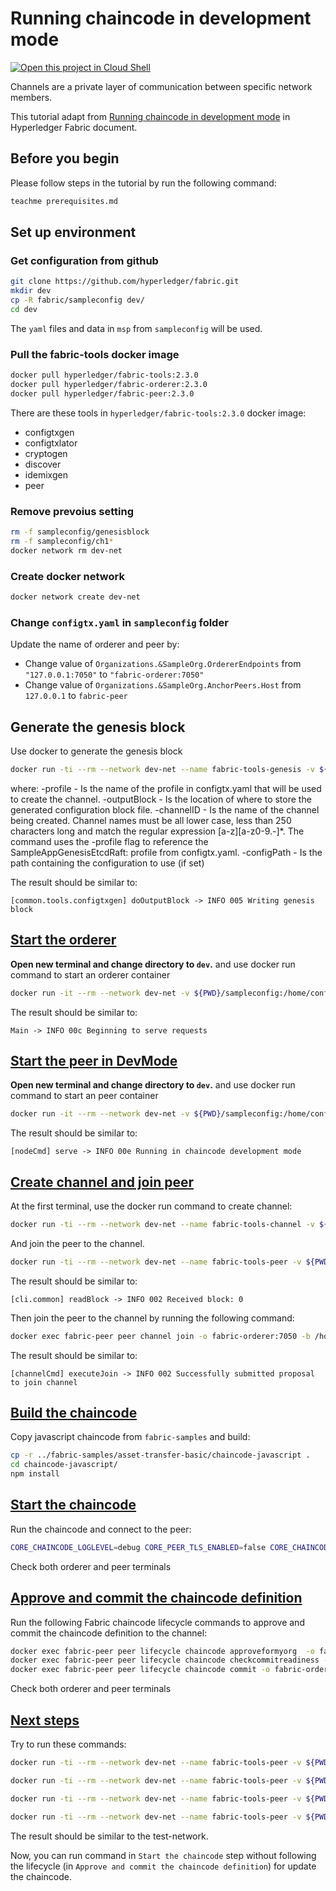 # Running chaincode in development mode

[![Open this project in Cloud
Shell](http://gstatic.com/cloudssh/images/open-btn.png)](https://console.cloud.google.com/cloudshell/open?git_repo=https://github.com/incubate-co-th/fabric-course.git&page=editor&tutorial=dev_mode.md)

Channels are a private layer of communication between specific network members.

This tutorial adapt from [Running chaincode in development mode](https://hyperledger-fabric.readthedocs.io/en/release-2.3/peer-chaincode-devmode.html) in Hyperledger Fabric document.

## Before you begin

Please follow steps in the tutorial by run the following command:
```bash
teachme prerequisites.md
```

## Set up environment

### Get configuration from github

```bash
git clone https://github.com/hyperledger/fabric.git
mkdir dev
cp -R fabric/sampleconfig dev/
cd dev
```

The `yaml` files and data in `msp` from `sampleconfig` will be used.

### Pull the fabric-tools docker image

```bash
docker pull hyperledger/fabric-tools:2.3.0
docker pull hyperledger/fabric-orderer:2.3.0
docker pull hyperledger/fabric-peer:2.3.0
```

There are these tools in `hyperledger/fabric-tools:2.3.0` docker image:
- configtxgen
- configtxlator
- cryptogen
- discover
- idemixgen
- peer


### Remove prevoius setting
```bash
rm -f sampleconfig/genesisblock
rm -f sampleconfig/ch1*
docker network rm dev-net
```

### Create docker network
```bash
docker network create dev-net
```

### Change `configtx.yaml` in `sampleconfig` folder
Update the name of orderer and peer by:
- Change value of `Organizations.&SampleOrg.OrdererEndpoints` from `"127.0.0.1:7050"` to `"fabric-orderer:7050"`
- Change value of `Organizations.&SampleOrg.AnchorPeers.Host` from `127.0.0.1` to `fabric-peer`

## Generate the genesis block
Use docker to generate the genesis block
```bash
docker run -ti --rm --network dev-net --name fabric-tools-genesis -v ${PWD}/sampleconfig:/home/config -e CORE_VM_ENDPOINT=unix:///host/var/run/docker.sock hyperledger/fabric-tools:2.3.0 configtxgen -profile SampleDevModeSolo -channelID syschannel -outputBlock genesisblock -configPath /home/config -outputBlock /home/config/genesisblock
```

where:
-profile - Is the name of the profile in configtx.yaml that will be used to create the channel.
-outputBlock - Is the location of where to store the generated configuration block file.
-channelID - Is the name of the channel being created. Channel names must be all lower case, less than 250 characters long and match the regular expression [a-z][a-z0-9.-]*. The command uses the -profile flag to reference the SampleAppGenesisEtcdRaft: profile from configtx.yaml.
-configPath - Is the path containing the configuration to use (if set)

The result should be similar to:
```terminal
[common.tools.configtxgen] doOutputBlock -> INFO 005 Writing genesis block
```
## [Start the orderer](https://hyperledger-fabric.readthedocs.io/en/release-2.3/peer-chaincode-devmode.html#start-the-orderer)
**Open new terminal and change directory to `dev`.** and use docker run command to start an orderer container
```bash
docker run -it --rm --network dev-net -v ${PWD}/sampleconfig:/home/config -e FABRIC_CFG_PATH=/home/config -e ORDERER_GENERAL_LISTENADDRESS=0.0.0.0 -e ORDERER_GENERAL_GENESISPROFILE=SampleDevModeSolo --name fabric-orderer -p 7050:7050 hyperledger/fabric-orderer:2.3.0
```

The result should be similar to:
```terminal
Main -> INFO 00c Beginning to serve requests
```

## [Start the peer in DevMode](https://hyperledger-fabric.readthedocs.io/en/release-2.3/peer-chaincode-devmode.html#start-the-peer-in-devmode)
**Open new terminal and change directory to `dev`.** and use docker run command to start an peer container
```bash
docker run -it --rm --network dev-net -v ${PWD}/sampleconfig:/home/config -e FABRIC_CFG_PATH=/home/config -e CORE_VM_ENDPOINT=unix:///host/var/run/docker.sock --name fabric-peer -e FABRIC_LOGGING_SPEC=chaincode=debug -e CORE_PEER_CHAINCODELISTENADDRESS=0.0.0.0:7052 -p 7052:7052 -p 7051:7051 -p 7053:7053 hyperledger/fabric-peer:2.3.0 peer node start --peer-chaincodedev=true
```
The result should be similar to:
```terminal
[nodeCmd] serve -> INFO 00e Running in chaincode development mode
```
## [Create channel and join peer](https://hyperledger-fabric.readthedocs.io/en/release-2.3/peer-chaincode-devmode.html#create-channel-and-join-peer)
At the first terminal, use the docker run command to create channel:
```bash
docker run -ti --rm --network dev-net --name fabric-tools-channel -v ${PWD}/sampleconfig:/home/config -e CORE_VM_ENDPOINT=unix:///host/var/run/docker.sock hyperledger/fabric-tools:2.3.0 configtxgen -channelID ch1 -outputCreateChannelTx /home/config/ch1.tx -profile SampleSingleMSPChannel -configPath /home/config
```

And join the peer to the channel.
```bash
docker run -ti --rm --network dev-net --name fabric-tools-peer -v ${PWD}/sampleconfig:/home/config -e CORE_VM_ENDPOINT=unix:///host/var/run/docker.sock -e FABRIC_CFG_PATH=/home/config hyperledger/fabric-tools:2.3.0 peer channel create -o fabric-orderer:7050 -c ch1 -f /home/config/ch1.tx --outputBlock /home/config/ch1.block
```

The result should be similar to:
```terminal
[cli.common] readBlock -> INFO 002 Received block: 0
```
Then join the peer to the channel by running the following command:
```bash
docker exec fabric-peer peer channel join -o fabric-orderer:7050 -b /home/config/ch1.block
```

The result should be similar to:
```terminal
[channelCmd] executeJoin -> INFO 002 Successfully submitted proposal to join channel
```

## [Build the chaincode](https://hyperledger-fabric.readthedocs.io/en/release-2.3/peer-chaincode-devmode.html#build-the-chaincode)
Copy javascript chaincode from `fabric-samples` and build:  
```bash
cp -r ../fabric-samples/asset-transfer-basic/chaincode-javascript .
cd chaincode-javascript/
npm install
```

## [Start the chaincode](https://hyperledger-fabric.readthedocs.io/en/release-2.3/peer-chaincode-devmode.html#start-the-chaincode)
Run the chaincode and connect to the peer:
```bash
CORE_CHAINCODE_LOGLEVEL=debug CORE_PEER_TLS_ENABLED=false CORE_CHAINCODE_ID_NAME="mycc:1.0" npm run start -- --peer.address 127.0.0.1:7052
```
Check both orderer and peer terminals

## [Approve and commit the chaincode definition](https://hyperledger-fabric.readthedocs.io/en/release-2.3/peer-chaincode-devmode.html#approve-and-commit-the-chaincode-definition)
Run the following Fabric chaincode lifecycle commands to approve and commit the chaincode definition to the channel:
```bash
docker exec fabric-peer peer lifecycle chaincode approveformyorg  -o fabric-orderer:7050 --channelID ch1 --name mycc --version 1.0 --sequence 1 --init-required --signature-policy "OR ('SampleOrg.member')" --package-id mycc:1.0
docker exec fabric-peer peer lifecycle chaincode checkcommitreadiness -o fabric-orderer:7050 --channelID ch1 --name mycc --version 1.0 --sequence 1 --init-required --signature-policy "OR ('SampleOrg.member')"
docker exec fabric-peer peer lifecycle chaincode commit -o fabric-orderer:7050 --channelID ch1 --name mycc --version 1.0 --sequence 1 --init-required --signature-policy "OR ('SampleOrg.member')" --peerAddresses fabric-peer:7051
```

Check both orderer and peer terminals
## [Next steps](https://hyperledger-fabric.readthedocs.io/en/release-2.3/peer-chaincode-devmode.html#next-steps)

Try to run these commands:

```bash
docker run -ti --rm --network dev-net --name fabric-tools-peer -v ${PWD}/sampleconfig:/home/config -e CORE_VM_ENDPOINT=unix:///host/var/run/docker.sock -e FABRIC_CFG_PATH=/home/config -e CORE_PEER_ADDRESS=fabric-peer:7051 hyperledger/fabric-tools:2.3.0 peer chaincode invoke -o fabric-orderer:7050 -C ch1 -n mycc -c '{"function":"InitLedger","Args":[]}'  --isInit
```

```bash
docker run -ti --rm --network dev-net --name fabric-tools-peer -v ${PWD}/sampleconfig:/home/config -e CORE_VM_ENDPOINT=unix:///host/var/run/docker.sock -e FABRIC_CFG_PATH=/home/config -e CORE_PEER_ADDRESS=fabric-peer:7051 hyperledger/fabric-tools:2.3.0 peer chaincode invoke -o fabric-orderer:7050 -C ch1 -n mycc -c '{"Args":["GetAllAssets"]}'
```

```bash
docker run -ti --rm --network dev-net --name fabric-tools-peer -v ${PWD}/sampleconfig:/home/config -e CORE_VM_ENDPOINT=unix:///host/var/run/docker.sock -e FABRIC_CFG_PATH=/home/config -e CORE_PEER_ADDRESS=fabric-peer:7051 hyperledger/fabric-tools:2.3.0 peer chaincode invoke -o fabric-orderer:7050 -C ch1 -n mycc -c '{"function":"CreateAsset","Args":["asset8","blue","16","Kelley","750"]}'
```

```bash
docker run -ti --rm --network dev-net --name fabric-tools-peer -v ${PWD}/sampleconfig:/home/config -e CORE_VM_ENDPOINT=unix:///host/var/run/docker.sock -e FABRIC_CFG_PATH=/home/config -e CORE_PEER_ADDRESS=fabric-peer:7051 hyperledger/fabric-tools:2.3.0 peer chaincode invoke -o fabric-orderer:7050 -C ch1 -n mycc -c '{"function":"CreateAsset","Args":["asset7","gold","50","Suchit","1000"]}'
```
The result should be similar to the test-network.

Now, you can run command in `Start the chaincode` step without following the lifecycle (in `Approve and commit the chaincode definition`) for update the chaincode.
